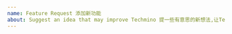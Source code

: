 ```yaml
---
name: Feature Request 添加新功能
about: Suggest an idea that may improve Techmino 提一些有意思的新想法,让Techmino越来越好!
---
```

